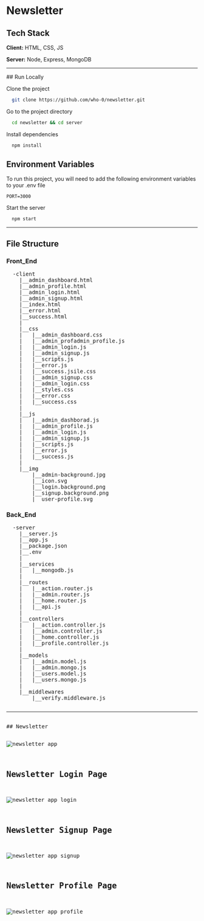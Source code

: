 # Newsletter

## Tech Stack

**Client:** HTML, CSS, JS

**Server:** Node, Express, MongoDB

<hr />
## Run Locally

Clone the project

```bash
  git clone https://github.com/who-0/newsletter.git
```

Go to the project directory

```bash
  cd newsletter && cd server
```

Install dependencies

```bash
  npm install
```

## Environment Variables

To run this project, you will need to add the following environment variables to your .env file

`PORT=3000`

Start the server

```bash
  npm start
```

<hr />
<h2>File Structure</h2>
<h3>Front_End</h3>
<pre>
  -client
    |__admin_dashboard.html
    |__admin_profile.html
    |__admin_login.html
    |__admin_signup.html
    |__index.html
    |__error.html
    |__success.html
    |
    |__css
    |   |__admin_dashboard.css
    |   |__admin_profadmin_profile.js
    |   |__admin_login.js
    |   |__admin_signup.js
    |   |__scripts.js
    |   |__error.js
    |   |__success.jsile.css
    |   |__admin_signup.css
    |   |__admin_login.css
    |   |__styles.css
    |   |__error.css
    |   |__success.css
    |
    |__js
    |   |__admin_dashborad.js
    |   |__admin_profile.js
    |   |__admin_login.js
    |   |__admin_signup.js
    |   |__scripts.js
    |   |__error.js
    |   |__success.js
    |
    |__img
        |__admin-background.jpg
        |__icon.svg
        |__login.background.png
        |__signup.background.png
        |__user-profile.svg
</pre>

<h3>Back_End</h3>
<pre>
  -server
    |__server.js
    |__app.js
    |__package.json
    |__.env
    |
    |__services
    |   |__mongodb.js
    |
    |__routes
    |   |__action.router.js
    |   |__admin.router.js
    |   |__home.router.js
    |   |__api.js
    |
    |__controllers
    |   |__action.controller.js
    |   |__admin.controller.js
    |   |__home.controller.js
    |   |__profile.controller.js
    |
    |__models
    |   |__admin.model.js
    |   |__admin.mongo.js
    |   |__users.model.js
    |   |__users.mongo.js
    |
    |__middlewares
        |__verify.middleware.js
<pre>
<hr />
## Newsletter

![newsletter app](https://user-images.githubusercontent.com/56252622/209477223-7f7d5526-ec6d-4dcc-8b0f-7f8f5210bc3e.png)

## Newsletter Login Page

![newsletter app login](https://user-images.githubusercontent.com/56252622/209477258-eb759025-a2b4-4da0-852d-5ee1bba9ef14.png)

## Newsletter Signup Page

![newsletter app signup](https://user-images.githubusercontent.com/56252622/209477273-de4decbd-553e-4586-9ec9-6a5646356172.png)

## Newsletter Profile Page

![newsletter app profile](https://user-images.githubusercontent.com/56252622/210786331-78d93c87-7ab0-4eb9-86e6-f71c7fe01297.png)
